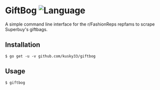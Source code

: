 # GiftBog ![Language](https://img.shields.io/badge/language-Go-blue?style=plastic)
A simple command line interface for the r/FashionReps repfams to scrape Superbuy's giftbags.

Installation
------------
``` 
$ go get -u -v github.com/kusky33/giftbog
```
Usage
-----
```
$ giftbog
```
